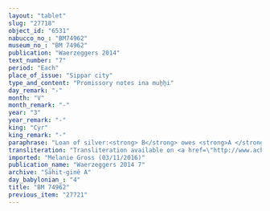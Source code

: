 ```yaml
---
layout: "tablet"
slug: "27718"
object_id: "6531"
nabucco_no_: "BM74962"
museum_no_: "BM 74962"
publication: "Waerzeggers 2014"
text_number: "7"
period: "Each"
place_of_issue: "Sippar city"
type_and_content: "Promissory notes ina muẖẖi"
day_remark: "-"
month: "V"
month_remark: "-"
year: "3"
year_remark: "-"
king: "Cyr"
king_remark: "-"
paraphrase: "Loan of silver:<strong> B</strong> owes <strong>A </strong>1 mina and 12 shekels of silver. The debtor will pay on the 15<sup>th</sup> of Ta&scaron;rīt (VII). <strong>D</strong>, slave (<em>qallu</em>) of the debtor and baker (<em>nuhatimmu</em>), is placed as a pledge. Beginning with the next day, that is, 5<sup>th</sup> of Abu (V), <strong>D</strong> will give a compensation payment (<em>mandattu</em>) to the creditor instead of interest (<em>hubullu</em>). <strong>C</strong> guarantees (<em>pūtu na&scaron;&ucirc;</em>) for paying (<em>eṭēru</em>) the silver. Being the orginal creditor, <strong>C</strong> has no more claims (<em>ra&scaron;&ucirc;tu</em>). 2 witnesses (including Taqī&scaron;-Gula/Bēl-ahhē-iddin//Ṣāhit-gin&ecirc;) and the scribe. The text is linked to the sale document BM74988.<br /> &nbsp;<br /> <strong>A</strong> = Bēl-uballiṭ/Iqī&scaron;a//Ṣāhit-gin&ecirc;; <strong>B</strong> = Nab&ucirc;-zēru-iqī&scaron;a/Nab&ucirc;-mukīn-zēri//Isinnāya; <strong>C</strong> = Mu&scaron;allim-Marduk/L&acirc;b&acirc;&scaron;i//&Scaron;a-nā&scaron;i&scaron;u; <strong>D</strong> = Ina-ṣilli-Bīt-Akītu; Scribe = <strong>C</strong><br /> &nbsp;"
transliteration: "Transliteration available on <a href=\"http://www.achemenet.com/fr/item/?/sources-textuelles/textes-par-langues-et-ecritures/babylonien/autres-archives-privees/1667813\" target=\"_blank\">Achemenet</a>"
imported: "Melanie Gross (03/11/2016)"
publication_name: "Waerzeggers 2014 7"
archive: "Ṣāhit-ginê A"
day_babylonian_: "4"
title: "BM 74962"
previous_item: "27721"
---
```

